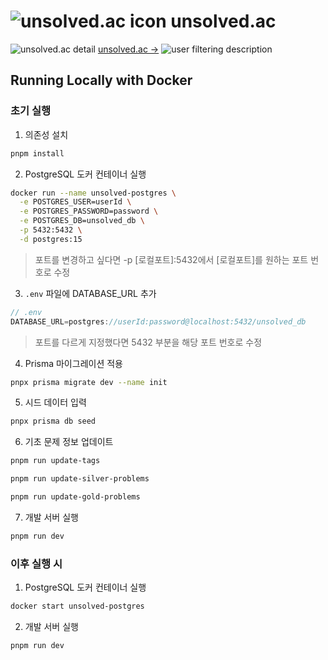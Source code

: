 # ![unsolved.ac icon](https://github.com/user-attachments/assets/af18dff7-050d-4986-8b84-b93cba229feb) unsolved.ac

![unsolved.ac detail](https://github.com/user-attachments/assets/6dd3e819-12ba-4334-a913-75c3b31be2f3)
[unsolved.ac →](https://unsolved-ac.com/)
![user filtering description](https://github.com/user-attachments/assets/646789d5-3cd6-45a7-a88f-12a334f1d8c8)

## Running Locally with Docker

### 초기 실행

1. 의존성 설치

```bash
pnpm install
```

2. PostgreSQL 도커 컨테이너 실행

```bash
docker run --name unsolved-postgres \
  -e POSTGRES_USER=userId \
  -e POSTGRES_PASSWORD=password \
  -e POSTGRES_DB=unsolved_db \
  -p 5432:5432 \
  -d postgres:15
```

> 포트를 변경하고 싶다면 -p [로컬포트]:5432에서 [로컬포트]를 원하는 포트 번호로 수정

3. `.env` 파일에 DATABASE_URL 추가

```js
// .env
DATABASE_URL=postgres://userId:password@localhost:5432/unsolved_db
```

> 포트를 다르게 지정했다면 5432 부분을 해당 포트 번호로 수정

4. Prisma 마이그레이션 적용

```bash
pnpx prisma migrate dev --name init
```

5. 시드 데이터 입력

```bash
pnpx prisma db seed
```

6. 기초 문제 정보 업데이트

```bash
pnpm run update-tags
```

```bash
pnpm run update-silver-problems
```

```bash
pnpm run update-gold-problems
```

7. 개발 서버 실행

```bash
pnpm run dev
```

### 이후 실행 시

1. PostgreSQL 도커 컨테이너 실행

```bash
docker start unsolved-postgres
```

2. 개발 서버 실행

```bash
pnpm run dev
```
